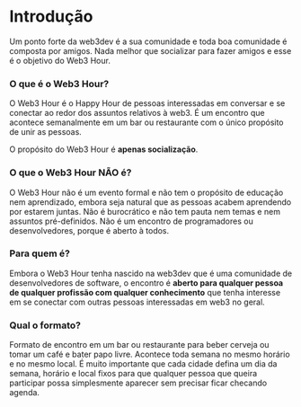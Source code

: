 # Introdução

Um ponto forte da web3dev é a sua comunidade e toda boa comunidade é composta por amigos. Nada melhor que socializar para fazer amigos e esse é o objetivo do Web3 Hour.

### O que é o Web3 Hour?

O Web3 Hour é o Happy Hour de pessoas interessadas em conversar e se conectar ao redor dos assuntos relativos à web3. É um encontro que acontece semanalmente em um bar ou restaurante com o único propósito de unir as pessoas.

O propósito do Web3 Hour é **apenas socialização**.

### O que o Web3 Hour NÃO é?

O Web3 Hour não é um evento formal e não tem o propósito de educação nem aprendizado, embora seja natural que as pessoas acabem aprendendo por estarem juntas. Não é burocrático e não tem pauta nem temas e nem assuntos pré-definidos. Não é um encontro de programadores ou desenvolvedores, porque é aberto à todos.

### Para quem é?

Embora o Web3 Hour tenha nascido na web3dev que é uma comunidade de desenvolvedores de software, o encontro é **aberto para qualquer pessoa de qualquer profissão com qualquer conhecimento** que tenha interesse em se conectar com outras pessoas interessadas em web3 no geral.

### Qual o formato?

Formato de encontro em um bar ou restaurante para beber cerveja ou tomar um café e bater papo livre. Acontece toda semana no mesmo horário e no mesmo local. É muito importante que cada cidade defina um dia da semana, horário e local fixos para que qualquer pessoa que queira participar possa simplesmente aparecer sem precisar ficar checando agenda.

